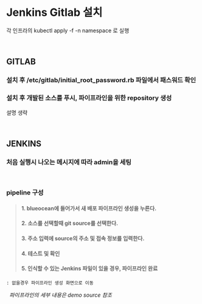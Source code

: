 

# Jenkins Gitlab 설치
각 인프라의 kubectl apply -f <filename> -n namespace 로 실행

&nbsp;  
## GITLAB  
### 설치 후 /etc/gitlab/initial_root_password.rb 파일에서 패스워드 확인
### 설치 후 개발된 소스를 푸시, 파이프라인을 위한 repository 생성  
설명 생략

&nbsp;
## JENKINS  
### 처음 실행시 나오는 메시지에 따라 admin을 세팅  
  
&nbsp;  
### pipeline 구성

> #### 1. blueocean에 들어가서 새 배포 파이프라인 생성을 누른다.  
> #### 2. 소스를 선택할때 git source를 선택한다.  
> #### 3. 주소 입력에 source의 주소 및 접속 정보를 입력한다.  
> #### 4. 테스트 및 확인  
> #### 5. 인식할 수 있는 Jenkins 파일이 있을 경우, 파이프라인 완료  
    : 없을경우 파이프라인 생성 화면으로 이동

  
&nbsp;
*파이프라인의 세부 내용은 demo source 참조*